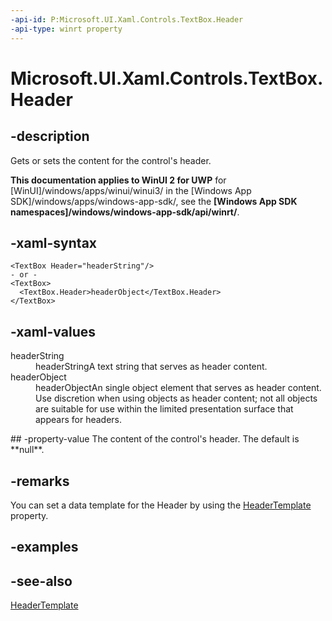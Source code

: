 ```yaml
---
-api-id: P:Microsoft.UI.Xaml.Controls.TextBox.Header
-api-type: winrt property
---
```


<!-- Property syntax
public object Header { get;  set; }
-->

# Microsoft.UI.Xaml.Controls.TextBox.Header

## -description
Gets or sets the content for the control's header.

**This documentation applies to WinUI 2 for UWP** for [WinUI]/windows/apps/winui/winui3/ in the [Windows App SDK]/windows/apps/windows-app-sdk/, see the **[Windows App SDK namespaces]/windows/windows-app-sdk/api/winrt/**.

## -xaml-syntax
```xaml
<TextBox Header="headerString"/>
- or -
<TextBox>
  <TextBox.Header>headerObject</TextBox.Header>
</TextBox>

```


## -xaml-values
<dl><dt>headerString</dt><dd>headerStringA text string that serves as header content.</dd>
<dt>headerObject</dt><dd>headerObjectAn single object element that serves as header content. Use discretion when using objects as header content; not all objects are suitable for use within the limited presentation surface that appears for headers.</dd>
</dl>
## -property-value
The content of the control's header. The default is **null**.

## -remarks
You can set a data template for the Header by using the [HeaderTemplate](textbox_headertemplate.md) property.

## -examples

## -see-also
[HeaderTemplate](textbox_headertemplate.md)
